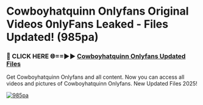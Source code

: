 # Cowboyhatquinn Onlyfans Original Videos 0nlyFans Leaked - Files Updated! (985pa)

<h3>🔴 CLICK HERE 🌐==►► <a href="https://tinyurl.com/ms9xzufz" rel="nofollow">Cowboyhatquinn Onlyfans Updated Files</a></h3>

Get Cowboyhatquinn Onlyfans and all content. Now you can access all videos and pictures of Cowboyhatquinn Onlyfans. New Updated Files 2025!

[![985pa](https://i.imgur.com/ppqm5kG.gif)](https://tinyurl.com/ms9xzufz)

